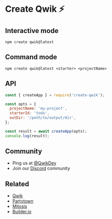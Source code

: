 # Create Qwik ⚡️

## Interactive mode

```
npm create qwik@latest
```

## Command mode

```
npm create qwik@latest <starter> <projectName>
```

## API

```javascript
const { createApp } = require('create-qwik');

const opts = {
  projectName: 'my-project',
  starterId: 'todo',
  outDir: '/path/to/output/dir',
};

const result = await createApp(opts);
console.log(result);
```

## Community

- Ping us at [@QwikDev](https://twitter.com/QwikDev)
- Join our [Discord](https://qwik.dev/chat) community

## Related

- [Qwik](https://qwik.dev/)
- [Partytown](https://partytown.builder.io)
- [Mitosis](https://github.com/BuilderIO/mitosis)
- [Builder.io](https://github.com/BuilderIO/)
